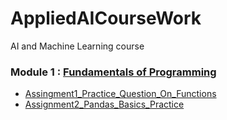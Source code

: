 # AppliedAICourseWork
AI and Machine Learning course
### Module 1 : [Fundamentals of Programming](https://github.com/thamizhannal/AppliedAICourseWork/tree/main/Module1_Python_for_Data_Science)
* [Assingment1_Practice_Question_On_Functions]( https://github.com/thamizhannal/AppliedAICourseWork/blob/main/Module1_Python_for_Data_Science/Assignment1/Assingment1_Practice_Question_On_Functions.ipynb) <br>
* [Assignment2_Pandas_Basics_Practice](https://github.com/thamizhannal/AppliedAICourseWork/blob/main/Module1_Python_for_Data_Science/Assignment1/pandas_basics_practice.ipynb)
